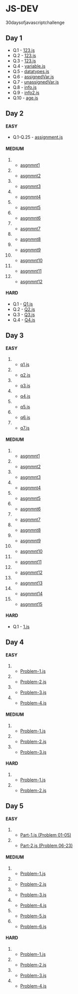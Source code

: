 # JS-DEV
 30daysofjavascriptchallenge
## Day 1

- Q.1 - [123.js](/day1/123.js)
- Q.2 - [123.js](/day1/123.js)
- Q.3 - [123.js](/day1/123.js)
- Q.4 - [variable.js](/day1/variable.js)
- Q.5 - [datatypes.js](/day1/datatypes.js)
- Q.6 - [assignedVar.js](/day1/assignedVar.js)
- Q.7 - [unassignedVar.js](/day1/unassignedVar.js)
- Q.8 - [info.js](/day1/info.js)
- Q.9 - [info2.js](/day1/info2.js)
- Q.10 - [age.js](/day1/age.js)

## Day 2

#### EASY

- Q.1-Q.25 - [assignment.js](/day2/easy/assignment.js)

#### MEDIUM

1. - [asgnmnt1](/day2/medium/asgnmnt1.js)
2. - [asgnmnt2](/day2/medium/asgnmnt2.js)
3. - [asgnmnt3](/day2/medium/asgnmnt3.js)
4. - [asgnmnt4](/day2/medium/asgnmnt4.js)
5. - [asgnmnt5](/day2/medium/asgnmnt5.js)
6. - [asgnmnt6](/day2/medium/asgnmnt6.js)
7. - [asgnmnt7](/day2/medium/asgnmnt7.js)
8. - [asgnmnt8](/day2/medium/asgnmnt8.js)
9. - [asgnmnt9](/day2/medium/asgnmnt9.js)
10. - [asgnmnt10](/day2/medium/asgnmnt10.js)
11. - [asgnmnt11](/day2/medium/asgnmnt11.js)
12. - [asgnmnt12](/day2/medium/asgnmnt12.js)

#### HARD

- Q.1 - [Q1.js](day2/hard/Q1.js)
- Q.2 - [Q2.js](day2/hard/Q2.js)
- Q.3 - [Q3.js](day2/hard/Q3.js)
- Q.4 - [Q4.js](day2/hard/Q4.js)

## Day 3

#### EASY

1. - [q1.js](/day3/easy/q1.js)
2. - [q2.js](/day3/easy/q2.js)
3. - [q3.js](/day3/easy/q3.js)
4. - [q4.js](/day3/easy/q4.js)
5. - [q5.js](/day3/easy/q5.js)
6. - [q6.js](/day3/easy/q6.js)
7. - [q7.js](/day3/easy/q7.js)
  

#### MEDIUM

1. - [asgnmnt1](/day3/medium/s1.js)
2. - [asgnmnt2](/day3/medium/s2.js)
3. - [asgnmnt3](/day3/medium/s3.js)
4. - [asgnmnt4](/day3/medium/s4.js)
5. - [asgnmnt5](/day3/medium/s5.js)
6. - [asgnmnt6](/day3/medium/s6.js)
7. - [asgnmnt7](/day3/medium/s7.js)
8. - [asgnmnt8](/day3/medium/s8.js)
9. - [asgnmnt9](/day3/medium/s9.js)
10. - [asgnmnt10](/day3/medium/s10.js)
11. - [asgnmnt11](/day3/medium/s11.js)
12. - [asgnmnt12](/day3/medium/s12.js)
13. - [asgnmnt13](/day3/medium/s13.js)
14. - [asgnmnt14](/day3/medium/s14.js)
15. - [asgnmnt15](/day3/medium/s15.js)

#### HARD

- Q.1 - [1.js](day3/hard/1.js)

## Day 4

#### EASY

1. - [Problem-1.js](/day4/easy/Q1.js)
2. - [Problem-2.js](/day4/easy/Q2.js)
3. - [Problem-3.js](/day4/easy/Q3.js)
4. - [Problem-4.js](/day4/easy/Q4.js)
  
#### MEDIUM

1. - [Problem-1.js](/day4/medium/Q1.js)
2. - [Problem-2.js](/day4/medium/Q2.js)
3. - [Problem-3.js](/day4/medium/Q3.js)
  
#### HARD

1. - [Problem-1.js](/day4/hard/Q1.js)
2. - [Problem-2.js](/day4/hard/Q2.js)
  
## Day 5

#### EASY

1. - [Part-1.js (Problem 01-05)](/day5/easy/part_1.js)
2. - [Part-2.js (Problem 06-23)](/day5/easy/part_2.js)
  
#### MEDIUM

1. - [Problem-1.js](/day5/medium/q1/main.js)
2. - [Problem-2.js](/day5/medium/q2/string_manipulation.js)
3. - [Problem-3.js](/day5/medium/q3/shopping_cart.js)
4. - [Problem-4.js](/day5/medium/q4/searchCountries.js)
5. - [Problem-5.js](/day5/medium/q5/search_webtech.js)
6. - [Problem-6.js](/day5/medium/q6/concatenate.js)
  
#### HARD

1. - [Problem-1.js](/day5/hard/student_ages.js)
2. - [Problem-2.js](/day5/hard/slicecountries.js)
3. - [Problem-3.js](/day5/hard/middlecountry.js)
4. - [Problem-4.js](/day5/hard/splitcountries.js)

